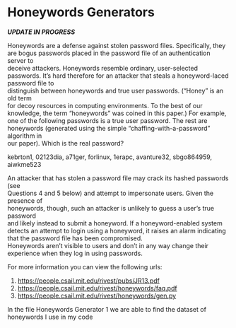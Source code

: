 # Honeywords Generators

***UPDATE IN PROGRESS***


Honeywords	are	a	defense	against	stolen	password	files.	Specifically,	they	
are	bogus	passwords	placed	in	the	password	file	of	an	authentication	server to	
deceive	attackers.	Honeywords resemble	ordinary,	user-selected	passwords.	It’s
hard	therefore	for	an	attacker	that steals	a	honeyword-laced password	file	to	
distinguish	between	honeywords	and	true user passwords.	(“Honey” is	an	old	term	
for	decoy	resources in	computing	environments.	To	the	best	of	our	knowledge,	the	
term	“honeywords”	was	coined	in	this	paper.)
For	example,	one	of	the	following	passwords	is	a	true	user	password.	The	rest	are	
honeywords (generated	using	the simple	“chaffing-with-a-password”	algorithm in	
our	paper). Which	is	the	real	password?

kebrton1,
02123dia,
a71ger,
forlinux,
1erapc,
avanture32,
sbgo864959,
aiwkme523

An attacker	that	has	stolen	a	password	file may	crack its	hashed	passwords	(see	
Questions	4	and	5	 below)	and	attempt to	impersonate	users.	Given	the	presence	of	
honeywords,	though,	such	an attacker is	unlikely to	guess	a	user’s true	password	
and	likely	instead	to	submit	a	honeyword.	If	a honeyword-enabled	system	detects	
an	attempt	to	login	using a	honeyword,	it	raises	an	alarm indicating that	the	
password	file	has been	compromised.	
Honeywords	aren’t	visible	to	users and	don’t	in	any	way	change	their experience
when	they	log	in	using	passwords.

For more information you can view the following urls:
1) https://people.csail.mit.edu/rivest/pubs/JR13.pdf
2) https://people.csail.mit.edu/rivest/honeywords/faq.pdf
3) https://people.csail.mit.edu/rivest/honeywords/gen.py

In the file Honeywords Generator 1 we are able to find the dataset of honeywords I use in my code
